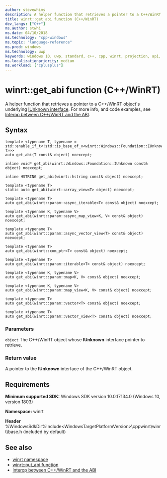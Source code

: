 ```yaml
---
author: stevewhims
description: A helper function that retrieves a pointer to a C++/WinRT object's underlying IUnknown interface.
title: winrt::get_abi function (C++/WinRT)
dev_langs: ["C++"]
ms.author: stwhi
ms.date: 04/10/2018
ms.technology: "cpp-windows"
ms.topic: "language-reference"
ms.prod: windows
ms.technology: uwp
keywords: windows 10, uwp, standard, c++, cpp, winrt, projection, api, reference, IUnknown
ms.localizationpriority: medium
ms.workload: ["cplusplus"]
---
```


# winrt::get_abi function (C++/WinRT)

A helper function that retrieves a pointer to a C++/WinRT object's underlying [IUnknown interface](https://msdn.microsoft.com/library/windows/desktop/ms680509). For more info, and code examples, see [Interop between C++/WinRT and the ABI](/windows/uwp/cpp-and-winrt-apis/interop-winrt-abi).

## Syntax
```cppwinrt
template <typename T, typename = std::enable_if_t<!std::is_base_of_v<winrt::Windows::Foundation::IUnknown, T>>>
auto get_abi(T const& object) noexcept;

inline void* get_abi(winrt::Windows::Foundation::IUnknown const& object) noexcept;

inline HSTRING get_abi(winrt::hstring const& object) noexcept;

template <typename T>
static auto get_abi(winrt::array_view<T> object) noexcept;

template <typename T>
auto get_abi(winrt::param::async_iterable<T> const& object) noexcept;

template <typename K, typename V>
auto get_abi(winrt::param::async_map_view<K, V> const& object) noexcept;

template <typename T>
auto get_abi(winrt::param::async_vector_view<T> const& object) noexcept;

template <typename T>
auto get_abi(winrt::com_ptr<T> const& object) noexcept;

template <typename T>
auto get_abi(winrt::param::iterable<T> const& object) noexcept;

template <typename K, typename V>
auto get_abi(winrt::param::map<K, V> const& object) noexcept;

template <typename K, typename V>
auto get_abi(winrt::param::map_view<K, V> const& object) noexcept;

template <typename T>
auto get_abi(winrt::param::vector<T> const& object) noexcept;

template <typename T>
auto get_abi(winrt::param::vector_view<T> const& object) noexcept;
```

### Parameters
`object`
The C++/WinRT object whose **IUnknown** interface pointer to retrieve.

### Return value 
A pointer to the **IUnknown** interface of the C++/WinRT object.

## Requirements
**Minimum supported SDK:** Windows SDK version 10.0.17134.0 (Windows 10, version 1803)

**Namespace:** winrt

**Header** %WindowsSdkDir%Include\<WindowsTargetPlatformVersion>\cppwinrt\winrt\base.h (included by default)

## See also 
* [winrt namespace](winrt.md)
* [winrt::put_abi function](put-abi.md)
* [Interop between C++/WinRT and the ABI](/windows/uwp/cpp-and-winrt-apis/interop-winrt-abi)

